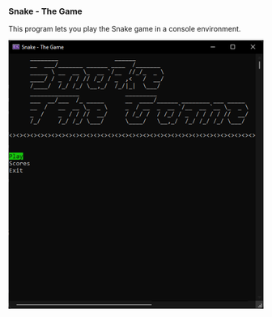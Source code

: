 
### Snake - The Game

This program lets you play the Snake game in a console environment.

![SnakeGame](https://github.com/GerritVanMol/ConsoleSnake/blob/main/Program-images/WelcomeScreen.png)
